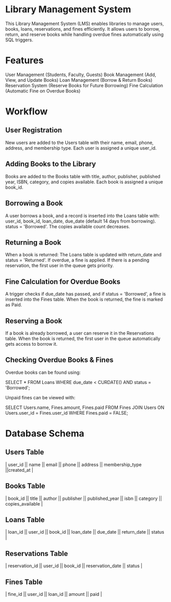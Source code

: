 
# Library Management System
This Library Management System (LMS) enables libraries to manage users, books, loans, reservations, and fines efficiently. It allows users to borrow, return, and reserve books while handling overdue fines automatically using SQL triggers.
# Features
User Management (Students, Faculty, Guests)
Book Management (Add, View, and Update Books)
Loan Management (Borrow & Return Books)
Reservation System (Reserve Books for Future Borrowing)
Fine Calculation (Automatic Fine on Overdue Books)
# Workflow
## User Registration
New users are added to the Users table with their name, email, phone, address, and membership type.
Each user is assigned a unique user_id.
## Adding Books to the Library
Books are added to the Books table with title, author, publisher, published year, ISBN, category, and copies available.
Each book is assigned a unique book_id.
## Borrowing a Book
A user borrows a book, and a record is inserted into the Loans table with:
user_id, book_id, loan_date, due_date (default 14 days from borrowing).
status = 'Borrowed'.
The copies available count decreases.
## Returning a Book
When a book is returned:
The Loans table is updated with return_date and status = 'Returned'.
If overdue, a fine is applied.
If there is a pending reservation, the first user in the queue gets priority.
## Fine Calculation for Overdue Books
A trigger checks if due_date has passed, and if status = 'Borrowed', a fine is inserted into the Fines table.
When the book is returned, the fine is marked as Paid.
## Reserving a Book
If a book is already borrowed, a user can reserve it in the Reservations table.
When the book is returned, the first user in the queue automatically gets access to borrow it.
## Checking Overdue Books & Fines
Overdue books can be found using:

SELECT * FROM Loans WHERE due_date < CURDATE() AND status = 'Borrowed';

Unpaid fines can be viewed with:

SELECT Users.name, Fines.amount, Fines.paid 
FROM Fines 
JOIN Users ON Users.user_id = Fines.user_id 
WHERE Fines.paid = FALSE;

# Database Schema

## Users Table
| user_id ||  name ||  email || phone || address || membership_type  ||created_at |

## Books Table
| book_id ||  title ||	author || publisher || published_year || isbn  || category || copies_available |

## Loans Table
|  loan_id  ||  user_id  ||  book_id  ||  loan_date  ||  due_date  || return_date || status |
							
## Reservations Table
|  reservation_id  ||  user_id  ||  book_id  ||  reservation_date  ||  status |

## Fines Table
|  fine_id  ||  user_id  ||  loan_id  ||  amount  ||  paid  |

